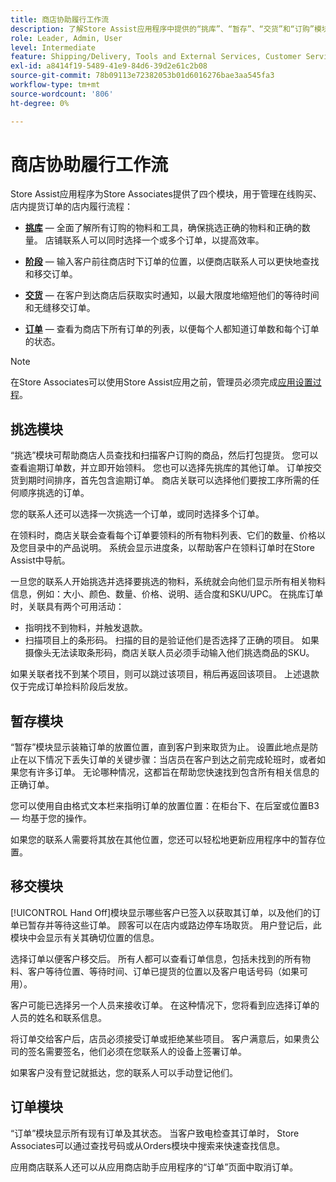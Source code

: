 ```yaml
---
title: 商店协助履行工作流
description: 了解Store Assist应用程序中提供的“挑库”、“暂存”、“交货”和“订购”模块。 这些模块为BOPIS订单启用端到端商店履行工作流。 店铺联系人使用这些模块管理店铺提货订单并将其交付给客户。
role: Leader, Admin, User
level: Intermediate
feature: Shipping/Delivery, Tools and External Services, Customer Service
exl-id: a8414f19-5489-41e9-84d6-39d2e61c2b08
source-git-commit: 78b09113e72382053b01d6016276bae3aa545fa3
workflow-type: tm+mt
source-wordcount: '806'
ht-degree: 0%

---
```


# 商店协助履行工作流

Store Assist应用程序为Store Associates提供了四个模块，用于管理在线购买、店内提货订单的店内履行流程：

- **[挑库](#pick-module)** — 全面了解所有订购的物料和工具，确保挑选正确的物料和正确的数量。 店铺联系人可以同时选择一个或多个订单，以提高效率。

- **[阶段](#stage-module)** — 输入客户前往商店时下订单的位置，以便商店联系人可以更快地查找和移交订单。

- **[交货](#hand-off-module)** — 在客户到达商店后获取实时通知，以最大限度地缩短他们的等待时间和无缝移交订单。

- **[订单](#orders-module)** — 查看为商店下所有订单的列表，以便每个人都知道订单数和每个订单的状态。

>[!NOTE]
>
>在Store Associates可以使用Store Assist应用之前，管理员必须完成[应用设置过程](app-setup.md)。

## 挑选模块

“挑选”模块可帮助商店人员查找和扫描客户订购的商品，然后打包提货。 您可以查看逾期订单数，并立即开始领料。 您也可以选择先挑库的其他订单。 订单按交货到期时间排序，首先包含逾期订单。 商店关联可以选择他们要按工序所需的任何顺序挑选的订单。

您的联系人还可以选择一次挑选一个订单，或同时选择多个订单。

在领料时，商店关联会查看每个订单要领料的所有物料列表、它们的数量、价格以及您目录中的产品说明。 系统会显示进度条，以帮助客户在领料订单时在Store Assist中导航。

一旦您的联系人开始挑选并选择要挑选的物料，系统就会向他们显示所有相关物料信息，例如：大小、颜色、数量、价格、说明、适合度和SKU/UPC。 在挑库订单时，关联具有两个可用活动：

- 指明找不到物料，并触发退款。
- 扫描项目上的条形码。 扫描的目的是验证他们是否选择了正确的项目。 如果摄像头无法读取条形码，商店关联人员必须手动输入他们挑选商品的SKU。

如果关联者找不到某个项目，则可以跳过该项目，稍后再返回该项目。  上述退款仅于完成订单捡料阶段后发放。

## 暂存模块

“暂存”模块显示装箱订单的放置位置，直到客户到来取货为止。 设置此地点是防止在以下情况下丢失订单的关键步骤：当店员在客户到达之前完成轮班时，或者如果您有许多订单。 无论哪种情况，这都旨在帮助您快速找到包含所有相关信息的正确订单。

您可以使用自由格式文本栏来指明订单的放置位置：在柜台下、在后室或位置B3 — 均基于您的操作。

如果您的联系人需要将其放在其他位置，您还可以轻松地更新应用程序中的暂存位置。

## 移交模块

[!UICONTROL Hand Off]模块显示哪些客户已签入以获取其订单，以及他们的订单已暂存并等待这些订单。 顾客可以在店内或路边停车场取货。 用户登记后，此模块中会显示有关其确切位置的信息。

选择订单以便客户移交后。 所有人都可以查看订单信息，包括未找到的所有物料、客户等待位置、等待时间、订单已提货的位置以及客户电话号码（如果可用）。

客户可能已选择另一个人员来接收订单。 在这种情况下，您将看到应选择订单的人员的姓名和联系信息。

将订单交给客户后，店员必须接受订单或拒绝某些项目。 客户满意后，如果贵公司的签名需要签名，他们必须在您联系人的设备上签署订单。

如果客户没有登记就抵达，您的联系人可以手动登记他们。

## 订单模块

“订单”模块显示所有现有订单及其状态。 当客户致电检查其订单时， Store Associates可以通过查找号码或从Orders模块中搜索来快速查找信息。

应用商店联系人还可以从应用商店助手应用程序的“订单”页面中取消订单。
